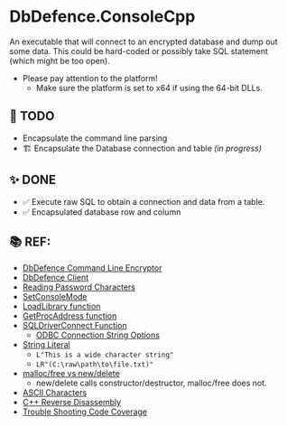 ﻿# DbDefence.ConsoleCpp

An executable that will connect to an encrypted database and dump out some data. This could be hard-coded
or possibly take SQL statement (which might be too open).

* Please pay attention to the platform!
  * Make sure the platform is set to x64 if using the 64-bit DLLs.


## 🤞 TODO
  
* Encapsulate the command line parsing
* 🏗️ Encapsulate the Database connection and table *(in progress)*

## ✨ DONE

* ✅ Execute raw SQL to obtain a connection and data from a table.
* ✅ Encapsulated database row and column

## 📚 REF:

* [DbDefence Command Line Encryptor](https://www.database-encryption.com/support/dbdefence-documentation/using-cmdline.html)
* [DbDefence Client](https://www.database-encryption.com/support/dbdefence-documentation/bclient.html)
* [Reading Password Characters](https://stackoverflow.com/questions/1413445/reading-a-password-from-stdcin)
* [SetConsoleMode](https://docs.microsoft.com/en-us/windows/console/setconsolemode)
* [LoadLibrary function](https://docs.microsoft.com/en-us/windows/win32/api/libloaderapi/nf-libloaderapi-loadlibrarya)
* [GetProcAddress function](https://docs.microsoft.com/en-us/windows/win32/api/libloaderapi/nf-libloaderapi-getprocaddress)
* [SQLDriverConnect Function](https://docs.microsoft.com/en-us/sql/odbc/reference/syntax/sqldriverconnect-function?view=sql-server-ver15)
  * [ODBC Connection String Options](https://docs.microsoft.com/en-us/dotnet/api/system.data.odbc.odbcconnection.connectionstring?view=dotnet-plat-ext-5.0)
* [String Literal](https://en.cppreference.com/w/cpp/language/string_literal)
  * `L"This is a wide character string"`
  * `LR"(C:\raw\path\to\file.txt)"`
* [malloc/free vs new/delete](https://www.geeksforgeeks.org/new-vs-malloc-and-free-vs-delete-in-c/)
  * new/delete calls constructor/destructor, malloc/free does not.
* [ASCII Characters](https://www.asciihex.com/)
* [C++ Reverse Disassembly](https://www.codeproject.com/articles/4210/c-reverse-disassembly)
* [Trouble Shooting Code Coverage](https://docs.microsoft.com/en-us/visualstudio/test/troubleshooting-code-coverage?view=vs-2019)